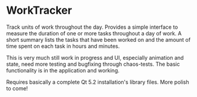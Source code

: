 WorkTracker
===========

Track units of work throughout the day. Provides a simple interface to measure the duration of one or more tasks throughout a day of work. A short summary lists the tasks that have been worked on and the amount of time spent on each task in hours and minutes.

This is very much still work in progress and UI, especially animation and state, need more testing and bugfixing through chaos-tests. The basic functionality is in the application and working. 

Requires basically a complete Qt 5.2 installation's library files. More polish to come!
